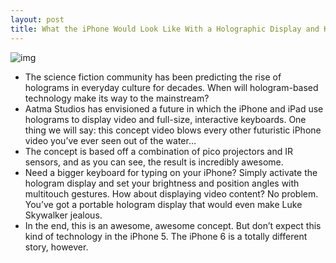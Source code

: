 ```yaml
---
layout: post
title: What the iPhone Would Look Like With a Holographic Display and Keyboard
---
```

![img](http://media.idownloadblog.com/wp-content/uploads/2011/08/iPhone-hologram-keyboard-e1314206664527.png)
* The science fiction community has been predicting the rise of holograms in everyday culture for decades. When will hologram-based technology make its way to the mainstream?
* Aatma Studios has envisioned a future in which the iPhone and iPad use holograms to display video and full-size, interactive keyboards. One thing we will say: this concept video blows every other futuristic iPhone video you’ve ever seen out of the water…
* The concept is based off a combination of pico projectors and IR sensors, and as you can see, the result is incredibly awesome.
* Need a bigger keyboard for typing on your iPhone? Simply activate the hologram display and set your brightness and position angles with multitouch gestures. How about displaying video content? No problem. You’ve got a portable hologram display that would even make Luke Skywalker jealous.
* In the end, this is an awesome, awesome concept. But don’t expect this kind of technology in the iPhone 5. The iPhone 6 is a totally different story, however.

